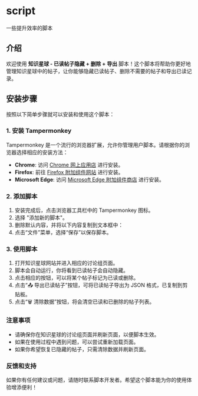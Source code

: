 # script
一些提升效率的脚本

## 介绍

欢迎使用 **知识星球 - 已读帖子隐藏 + 删除 + 导出** 脚本！这个脚本将帮助你更好地管理知识星球中的帖子，让你能够隐藏已读帖子、删除不需要的帖子和导出已读记录。

## 安装步骤

按照以下简单步骤就可以安装和使用这个脚本：

### 1. 安装 Tampermonkey

Tampermonkey 是一个流行的浏览器扩展，允许你管理用户脚本。请根据你的浏览器选择相应的安装方法：
- **Chrome**: 访问 [Chrome 网上应用店](https://chrome.google.com/webstore/detail/tampermonkey/dhdgffkkebhmkfgaffgmlgdeffjfdhni) 进行安装。
- **Firefox**: 前往 [Firefox 附加组件网站](https://addons.mozilla.org/firefox/addon/tampermonkey/) 进行安装。
- **Microsoft Edge**: 访问 [Microsoft Edge 附加组件商店](https://microsoftedge.microsoft.com/addons/detail/tampermonkey/nfnebnjohcmjklbmmmdnfhpnmaljohwl) 进行安装。

### 2. 添加脚本

1. 安装完成后，点击浏览器工具栏中的 Tampermonkey 图标。
2. 选择 "添加新的脚本"。
3. 删除默认内容，并将以下内容复制到文本框中：
4. 点击“文件”菜单，选择“保存”以保存脚本。

### 3. 使用脚本

1. 打开知识星球网站并进入相应的讨论组页面。
2. 脚本会自动运行，你将看到已读帖子会自动隐藏。
3. 点击相应的按钮，可以将某个帖子标记为已读或删除。
4. 点击“📤 导出已读帖子”按钮，可将已读帖子导出为 JSON 格式，已复制到剪贴板。
5. 点击“🗑️ 清除数据”按钮，将会清空已读和已删除的帖子列表。

### 注意事项

- 请确保你在知识星球的讨论组页面并刷新页面，以便脚本生效。
- 如果在使用过程中遇到问题，可以尝试重新加载页面。
- 如果你希望恢复已隐藏的帖子，只需清除数据并刷新页面。

### 反馈和支持

如果你有任何建议或问题，请随时联系脚本开发者。希望这个脚本能为你的使用体验增添便利！
